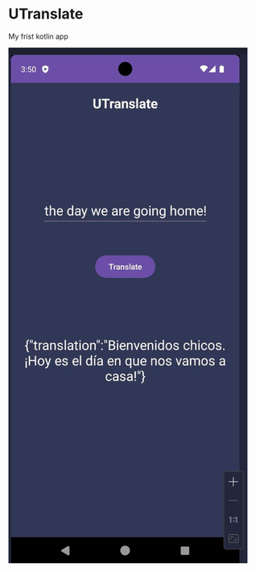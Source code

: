 # UTranslate

My frist kotlin app

![alt text](telegram-cloud-photo-size-2-5407066687397812565-y.jpg)